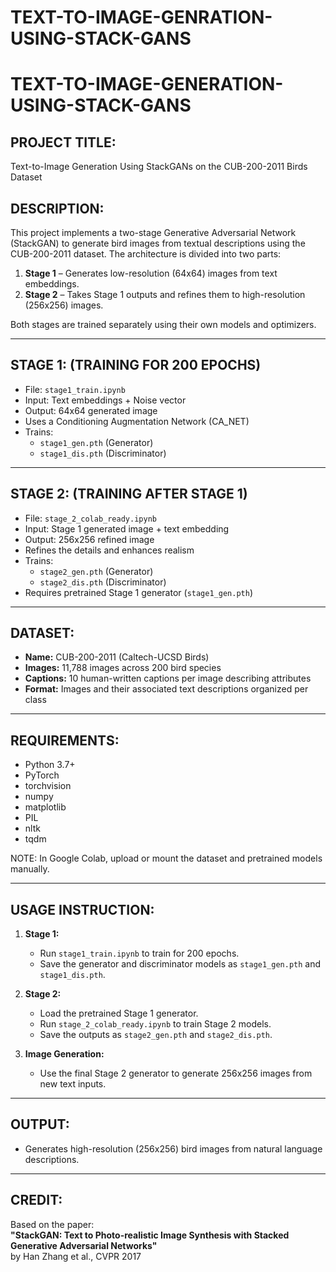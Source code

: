 # TEXT-TO-IMAGE-GENRATION-USING-STACK-GANS
TEXT-TO-IMAGE-GENERATION-USING-STACK-GANS
==========================================

PROJECT TITLE:
---------------
Text-to-Image Generation Using StackGANs on the CUB-200-2011 Birds Dataset

DESCRIPTION:
-------------
This project implements a two-stage Generative Adversarial Network (StackGAN) to generate bird images from textual descriptions using the CUB-200-2011 dataset. The architecture is divided into two parts:

1. **Stage 1** – Generates low-resolution (64x64) images from text embeddings.
2. **Stage 2** – Takes Stage 1 outputs and refines them to high-resolution (256x256) images.

Both stages are trained separately using their own models and optimizers.

--------------------------------------------------------------------------------
STAGE 1: (TRAINING FOR 200 EPOCHS)
--------------------------------------------------------------------------------
- File: `stage1_train.ipynb`
- Input: Text embeddings + Noise vector
- Output: 64x64 generated image
- Uses a Conditioning Augmentation Network (CA_NET)
- Trains:
  - `stage1_gen.pth` (Generator)
  - `stage1_dis.pth` (Discriminator)

--------------------------------------------------------------------------------
STAGE 2: (TRAINING AFTER STAGE 1)
--------------------------------------------------------------------------------
- File: `stage_2_colab_ready.ipynb`
- Input: Stage 1 generated image + text embedding
- Output: 256x256 refined image
- Refines the details and enhances realism
- Trains:
  - `stage2_gen.pth` (Generator)
  - `stage2_dis.pth` (Discriminator)
- Requires pretrained Stage 1 generator (`stage1_gen.pth`)

--------------------------------------------------------------------------------
DATASET:
--------------------------------------------------------------------------------
- **Name:** CUB-200-2011 (Caltech-UCSD Birds)
- **Images:** 11,788 images across 200 bird species
- **Captions:** 10 human-written captions per image describing attributes
- **Format:** Images and their associated text descriptions organized per class

--------------------------------------------------------------------------------
REQUIREMENTS:
--------------------------------------------------------------------------------
- Python 3.7+
- PyTorch
- torchvision
- numpy
- matplotlib
- PIL
- nltk
- tqdm

NOTE: In Google Colab, upload or mount the dataset and pretrained models manually.

--------------------------------------------------------------------------------
USAGE INSTRUCTION:
--------------------------------------------------------------------------------
1. **Stage 1:**
   - Run `stage1_train.ipynb` to train for 200 epochs.
   - Save the generator and discriminator models as `stage1_gen.pth` and `stage1_dis.pth`.

2. **Stage 2:**
   - Load the pretrained Stage 1 generator.
   - Run `stage_2_colab_ready.ipynb` to train Stage 2 models.
   - Save the outputs as `stage2_gen.pth` and `stage2_dis.pth`.

3. **Image Generation:**
   - Use the final Stage 2 generator to generate 256x256 images from new text inputs.

--------------------------------------------------------------------------------
OUTPUT:
--------------------------------------------------------------------------------
- Generates high-resolution (256x256) bird images from natural language descriptions.

--------------------------------------------------------------------------------
CREDIT:
--------------------------------------------------------------------------------
Based on the paper:  
**"StackGAN: Text to Photo-realistic Image Synthesis with Stacked Generative Adversarial Networks"**  
by Han Zhang et al., CVPR 2017

